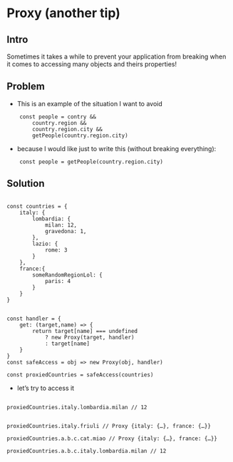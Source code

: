 # Proxy (another tip)

## Intro
Sometimes it takes a while to prevent your application from breaking when it comes to accessing many objects and theirs properties!

## Problem

* This is an example of the situation I want to avoid

```
	const people = contry && 
		country.region &&
		country.region.city &&
		getPeople(country.region.city)

```

* because I would like just to write this (without breaking everything):

```
	const people = getPeople(country.region.city)
```


## Solution

```

const countries = {
	italy: {
		lombardia: {
			milan: 12,
			gravedona: 1,	
		},
		lazio: {
			rome: 3
		}
	},
	france:{
		someRandomRegionLol: {
			paris: 4
		}
	}
}


const handler = {
	get: (target,name) => {
		return target[name] === undefined
			? new Proxy(target, handler)
			: target[name]
    }
}
const safeAccess = obj => new Proxy(obj, handler)

const proxiedCountries = safeAccess(countries)

```

* let’s try to access it

```

proxiedCountries.italy.lombardia.milan // 12


proxiedCountries.italy.friuli // Proxy {italy: {…}, france: {…}}

proxiedCountries.a.b.c.cat.miao // Proxy {italy: {…}, france: {…}}

proxiedCountries.a.b.c.italy.lombardia.milan // 12
```